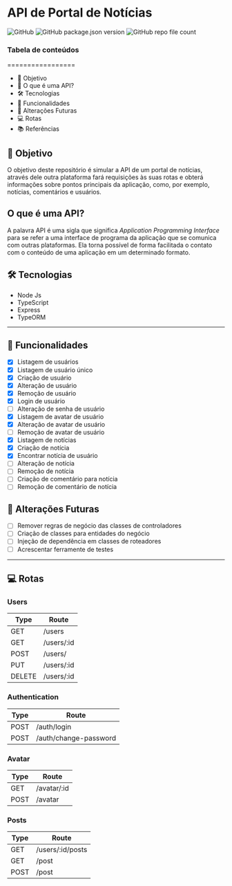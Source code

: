 # API de Portal de Notícias
![GitHub](https://img.shields.io/github/license/Nick3n/portal-api)
![GitHub package.json version](https://img.shields.io/github/package-json/v/Nick3n/portal-api)
![GitHub repo file count](https://img.shields.io/github/directory-file-count/Nick3n/portal-api)

### Tabela de conteúdos
=================

 - 🎯 Objetivo
 - 📑 O que é uma API?
 - 🛠 Tecnologias
 - 📃 Funcionalidades
 - 📃 Alterações Futuras
 - 💻 Rotas
 - 📚 Referências
 
## 🎯 Objetivo
O objetivo deste repositório é simular a API de um portal de notícias, através dele outra plataforma fará requisições às suas rotas e obterá informações sobre pontos principais da aplicação, como, por exemplo, notícias, comentários e usuários.

## O que é uma API?
A palavra API é uma sigla que significa _Application Programming Interface_ para se refer a uma interface de programa da aplicação que se comunica com outras plataformas. Ela torna possível de forma facilitada o contato com o conteúdo de uma aplicação em um determinado formato.

## 🛠 Tecnologias
- Node Js
- TypeScript
- Express
- TypeORM

---

## 📃 Funcionalidades

- [x] Listagem de usuários
- [x] Listagem de usuário único
- [x] Criação de usuário
- [x] Alteração de usuário
- [x] Remoção de usuário
- [x] Login de usuário
- [ ] Alteração de senha de usuário
- [x] Listagem de avatar de usuário
- [x] Alteração de avatar de usuário
- [ ] Remoção de avatar de usuário
- [x] Listagem de notícias
- [x] Criação de notícia
- [x] Encontrar notícia de usuário
- [ ] Alteração de notícia
- [ ] Remoção de notícia
- [ ] Criação de comentário para notícia
- [ ] Remoção de comentário de notícia

## 📃 Alterações Futuras
- [ ] Remover regras de negócio das classes de controladores
- [ ] Criação de classes para entidades do negócio
- [ ] Injeção de dependência em classes de roteadores
- [ ] Acrescentar ferramente de testes

---

## 💻 Rotas
### Users
| Type | Route |
|---|---|
| GET | /users |
| GET | /users/:id |
| POST | /users/ |
| PUT | /users/:id |
| DELETE | /users/:id |

### Authentication
| Type | Route |
|---|---|
| POST | /auth/login |
| POST | /auth/change-password |

### Avatar
| Type | Route |
|---|---|
| GET | /avatar/:id |
| POST | /avatar |

### Posts
| Type | Route |
|---|---|
| GET | /users/:id/posts |
| GET | /post |
| POST | /post |
